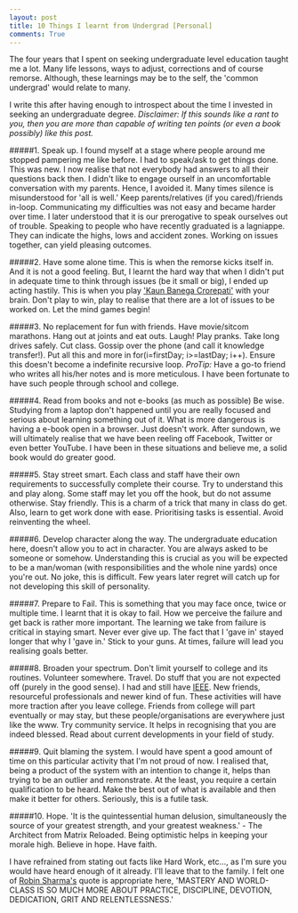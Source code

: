 ```yaml
---
layout: post
title: 10 Things I learnt from Undergrad [Personal]
comments: True
---
```


The four years that I spent on seeking undergraduate level education taught me a lot. Many life lessons, ways to adjust, corrections and of course remorse. Although, these learnings may be to the self, the 'common undergrad' would relate to many. 

I write this after having enough to introspect about the time I invested in seeking an undergraduate degree. *Disclaimer: If this sounds like a rant to you, then you are more than capable of writing ten  points (or even a book possibly) like this post.* 

#####1. Speak up.
I found myself at a stage where people around me stopped pampering me like before. I had to speak/ask to get things done. This was new. I now realise that not everybody had answers to all their questions back then. I didn't like to engage ourself in an uncomfortable conversation with my parents. Hence, I avoided it. Many times silence is misunderstood for 'all is well.' Keep parents/relatives (if you cared)/friends in-loop. Communicating my difficulties was not easy and became harder over time. I later understood that it is our prerogative to speak ourselves out of trouble. Speaking to people who have recently graduated is a lagniappe. They can indicate the highs, lows and accident zones. Working on issues together, can yield pleasing outcomes.

#####2. Have some alone time. 
This is when the remorse kicks itself in. And it is not a good feeling. But, I learnt the hard way that when I didn't put in adequate time to think through issues (be it small or big), I ended up acting hastily. This is when you play ['Kaun Banega Crorepati'](http://en.wikipedia.org/wiki/Kaun_Banega_Crorepati) with your brain. Don't play to win, play to realise that there are a lot of issues to be worked on. Let the mind games begin!

#####3. No replacement for fun with friends.
Have movie/sitcom marathons. Hang out at joints and eat outs. Laugh! Play pranks. Take long drives safely. Cut class. Gossip over the phone (and call it knowledge transfer!). Put all this and more in for(i=firstDay; i>=lastDay; i++). Ensure this doesn't become a indefinite recursive loop. *ProTip:* Have a go-to friend who writes all his/her notes and is more meticulous. I have been fortunate to have such people through school and college.

#####4. Read from books and not e-books (as much as possible)
Be wise. Studying from a laptop don't happened until you are really focused and serious about learning something out of it. What is more dangerous is having a e-book open in a browser. Just doesn't work. After sundown, we will ultimately realise that we have been reeling off Facebook, Twitter or even better YouTube. I have been in these situations and believe me, a solid book would do greater good. 

#####5. Stay street smart.
Each class and staff have their own requirements to successfully complete their course. Try to understand this and play along. Some staff may let you off the hook, but do not assume otherwise. Stay friendly. This is a charm of a trick that many in class do get. Also, learn to get work done with ease. Prioritising tasks is essential. Avoid reinventing the wheel. 

#####6. Develop character along the way.
The undergraduate education here, doesn't allow you to act in character. You are always asked to be someone or somehow. Understanding this is crucial as you will be expected to be a man/woman (with responsibilities and the whole nine yards) once you're out.  No joke, this is difficult. Few years later regret will catch up for not developing this skill of personality.

#####7. Prepare to Fail.
This is something that you may face once, twice or multiple time. I learnt that it is okay to fail. How we perceive the failure and get back is rather more important. The learning we take from failure is critical in staying smart. Never ever give up. The fact that I 'gave in' stayed longer that why I 'gave in.' Stick to your guns. At times, failure will lead you realising goals better. 

#####8. Broaden your spectrum. 
Don't limit yourself to college and its routines. Volunteer somewhere. Travel. Do stuff that you are not expected off (purely in the good sense). I had and still have [IEEE](http://bcp.ieeebangalore.org/). New friends, resourceful professionals and newer kind of fun. These activities will have more traction after you leave college. Friends from college will part eventually or may stay, but these people/organisations are everywhere just like the www. Try community service. It helps in recognising that you are indeed blessed. Read about current developments in your field of study. 

#####9. Quit blaming the system.
I would have spent a good amount of time on this particular activity that I'm not proud of now. I realised that, being a product of the system with an intention to change it, helps than trying to be an outlier and remonstrate. At the least, you require a certain qualification to be heard. Make the best out of what is available and then make it better for others. Seriously, this is a futile task.

#####10. Hope. 
'It is the quintessential human delusion, simultaneously the source of your greatest strength, and your greatest weakness.' - The Architect from Matrix Reloaded. Being optimistic helps in keeping your morale high. Believe in hope. Have faith.

I have refrained from stating out facts like Hard Work, etc..., as I'm sure you would have heard enough of it already. I'll leave that to the family. I felt one of [Robin Sharma's](http://www.robinsharma.com/) quote is appropriate here, 'MASTERY AND WORLD-CLASS IS SO MUCH MORE ABOUT PRACTICE, DISCIPLINE, DEVOTION, DEDICATION, GRIT AND RELENTLESSNESS.'